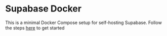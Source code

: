 # Supabase Docker

This is a minimal Docker Compose setup for self-hosting Supabase. Follow the steps [here](https://supabase.com/docs/guides/hosting/docker) to get started